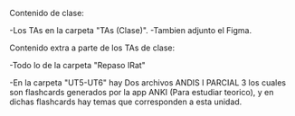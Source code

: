 Contenido de clase:

-Los TAs en la carpeta "TAs (Clase)".
-Tambien adjunto el Figma.

Contenido extra a parte de los TAs de clase:

-Todo lo de la carpeta "Repaso IRat"

-En la carpeta "UT5-UT6" hay Dos archivos ANDIS I PARCIAL 3 los cuales son flashcards generados por la app ANKI (Para estudiar teorico), y en dichas flashcards hay temas que corresponden a esta unidad.
